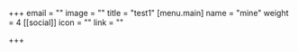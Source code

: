 +++
email = ""
image = ""
title = "test1"
[menu.main]
name = "mine"
weight = 4
[[social]]
icon = ""
link = ""

+++
